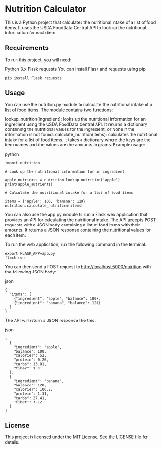 # Nutrition Calculator

This is a Python project that calculates the nutritional intake of a list of food items. It uses the USDA FoodData Central API to look up the nutritional information for each item.

## Requirements
To run this project, you will need:

Python 3.x
Flask
requests
You can install Flask and requests using pip:

```
pip install Flask requests
```

## Usage

You can use the nutrition.py module to calculate the nutritional intake of a list of food items. The module contains two functions:

lookup_nutrition(ingredient): looks up the nutritional information for an ingredient using the USDA FoodData Central API. It returns a dictionary containing the nutritional values for the ingredient, or None if the information is not found.
calculate_nutrition(items): calculates the nutritional intake for a list of food items. It takes a dictionary where the keys are the item names and the values are the amounts in grams.
Example usage:

python

```
import nutrition

# Look up the nutritional information for an ingredient

apple_nutrients = nutrition.lookup_nutrition('apple')
print(apple_nutrients)

# Calculate the nutritional intake for a list of food items

items = {'apple': 100, 'banana': 120}
nutrition.calculate_nutrition(items)
```

You can also use the app.py module to run a Flask web application that provides an API for calculating the nutritional intake. The API accepts POST requests with a JSON body containing a list of food items with their amounts. It returns a JSON response containing the nutritional values for each item.

To run the web application, run the following command in the terminal:

```
export FLASK_APP=app.py
flask run
```

You can then send a POST request to <http://localhost:5000/nutrition> with the following JSON body:

json

```
{
  "items": [
    {"ingredient": "apple", "balance": 100},
    {"ingredient": "banana", "balance": 120}
  ]
}
```

The API will return a JSON response like this:

json

```
[
  {
    "ingredient": "apple",
    "balance": 100,
    "calories": 52,
    "protein": 0.26,
    "carbs": 13.81,
    "fiber": 2.4
  },
  {
    "ingredient": "banana",
    "balance": 120,
    "calories": 106.8,
    "protein": 1.31,
    "carbs": 27.41,
    "fiber": 3.12
  }
]
```

## License

This project is licensed under the MIT License. See the LICENSE file for details.
